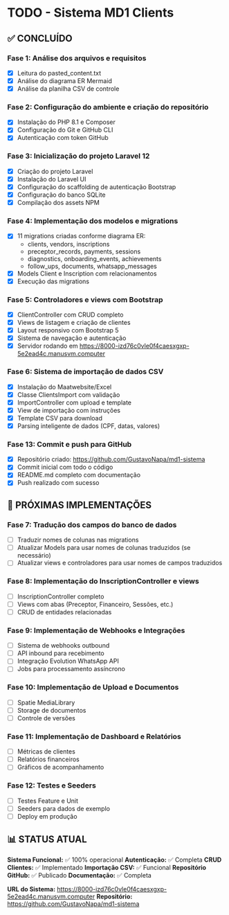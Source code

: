 # TODO - Sistema MD1 Clients

## ✅ CONCLUÍDO

### Fase 1: Análise dos arquivos e requisitos
- [x] Leitura do pasted_content.txt
- [x] Análise do diagrama ER Mermaid
- [x] Análise da planilha CSV de controle

### Fase 2: Configuração do ambiente e criação do repositório
- [x] Instalação do PHP 8.1 e Composer
- [x] Configuração do Git e GitHub CLI
- [x] Autenticação com token GitHub

### Fase 3: Inicialização do projeto Laravel 12
- [x] Criação do projeto Laravel
- [x] Instalação do Laravel UI
- [x] Configuração do scaffolding de autenticação Bootstrap
- [x] Configuração do banco SQLite
- [x] Compilação dos assets NPM

### Fase 4: Implementação dos modelos e migrations
- [x] 11 migrations criadas conforme diagrama ER:
  - clients, vendors, inscriptions
  - preceptor_records, payments, sessions
  - diagnostics, onboarding_events, achievements
  - follow_ups, documents, whatsapp_messages
- [x] Models Client e Inscription com relacionamentos
- [x] Execução das migrations

### Fase 5: Controladores e views com Bootstrap
- [x] ClientController com CRUD completo
- [x] Views de listagem e criação de clientes
- [x] Layout responsivo com Bootstrap 5
- [x] Sistema de navegação e autenticação
- [x] Servidor rodando em https://8000-izd76c0vle0f4caesxgxp-5e2ead4c.manusvm.computer

### Fase 6: Sistema de importação de dados CSV
- [x] Instalação do Maatwebsite/Excel
- [x] Classe ClientsImport com validação
- [x] ImportController com upload e template
- [x] View de importação com instruções
- [x] Template CSV para download
- [x] Parsing inteligente de dados (CPF, datas, valores)

### Fase 13: Commit e push para GitHub
- [x] Repositório criado: https://github.com/GustavoNapa/md1-sistema
- [x] Commit inicial com todo o código
- [x] README.md completo com documentação
- [x] Push realizado com sucesso

## 🔄 PRÓXIMAS IMPLEMENTAÇÕES

### Fase 7: Tradução dos campos do banco de dados
- [ ] Traduzir nomes de colunas nas migrations
- [ ] Atualizar Models para usar nomes de colunas traduzidos (se necessário)
- [ ] Atualizar views e controladores para usar nomes de campos traduzidos

### Fase 8: Implementação do InscriptionController e views
- [ ] InscriptionController completo
- [ ] Views com abas (Preceptor, Financeiro, Sessões, etc.)
- [ ] CRUD de entidades relacionadas

### Fase 9: Implementação de Webhooks e Integrações
- [ ] Sistema de webhooks outbound
- [ ] API inbound para recebimento
- [ ] Integração Evolution WhatsApp API
- [ ] Jobs para processamento assíncrono

### Fase 10: Implementação de Upload e Documentos
- [ ] Spatie MediaLibrary
- [ ] Storage de documentos
- [ ] Controle de versões

### Fase 11: Implementação de Dashboard e Relatórios
- [ ] Métricas de clientes
- [ ] Relatórios financeiros
- [ ] Gráficos de acompanhamento

### Fase 12: Testes e Seeders
- [ ] Testes Feature e Unit
- [ ] Seeders para dados de exemplo
- [ ] Deploy em produção

## 📊 STATUS ATUAL

**Sistema Funcional:** ✅ 100% operacional
**Autenticação:** ✅ Completa
**CRUD Clientes:** ✅ Implementado
**Importação CSV:** ✅ Funcional
**Repositório GitHub:** ✅ Publicado
**Documentação:** ✅ Completa

**URL do Sistema:** https://8000-izd76c0vle0f4caesxgxp-5e2ead4c.manusvm.computer
**Repositório:** https://github.com/GustavoNapa/md1-sistema

